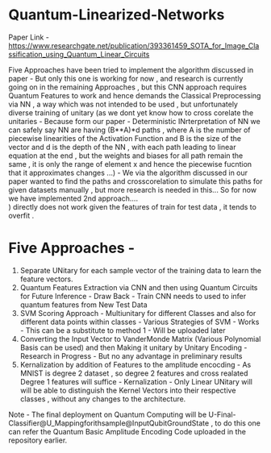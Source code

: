 # Quantum-Linearized-Networks

Paper Link - https://www.researchgate.net/publication/393361459_SOTA_for_Image_Classification_using_Quantum_Linear_Circuits

Five Approaches have been tried to implement the algorithm discussed in paper - But only this one is working for now , and research is currently going on in the remaining
Approaches , but this CNN approach requires Quantum Features to work and hence demands the Classical Preprocessing via NN , a way which was not intended to be used ,
but unfortunately diverse training of unitary (as we dont yet know how to cross corelate the unitaries - Because form our paper - Deterministic INrterpretation of NN we can safely say
NN are having (B**A)*d paths , where A is the number of piecewise linearities of the Activation Function and B is the size of the vector and d is the depth of the NN , with each path
leading to linear equation at the end , but the weights and biases for all path remain the same , it is only the range of element x and hence the piecewise fucntion that it approximates
changes ...) - We via the algorithm discussed in our paper wanted to find the paths and crosscorelation to simulate this paths for given datasets manually , but more research is needed in this...
So for now we have implemented 2nd approach....    
) directly does not work given the features of train for test data , it tends to overfit .

# Five Approaches -

1. Separate UNitary for each sample vector of the training data to learn the feature vectors.
2. Quantum Features Extraction via CNN and then using Quantum Circuits for Future Inference - Draw Back - Train CNN needs to used to infer quantum features from New Test Data
3. SVM Scoring Approach - Multiunitary for different Classes and also for different data points within classes - Various Strategies of SVM - Works  - This can be a substitute to method 1 - Will be uploaded later 
4. Converting the Input Vector to VanderMonde Matrix (Various Polynomial Basis can be used) and then Making it unitary by Unitary Encoding - Research in Progress - But no any advantage in preliminary results  
5. Kernalization by addition of Features to the amplitude encocding - As MNIST is degree 2 dataset , so degree 2 features and cross realated Degree 1 features will suffice - Kernalization - Only Linear UNitary will 
 will be able to distinguish the Kernel Vectors into their respective classes , without any changes to the architecture.

Note - The final deployment on Quantum Computing will be U-Final-Classifier@U_Mappingforithsample@InputQubitGroundState , to do this one can refer the Quantum Basic Amplitude Encoding Code uploaded in the repository earlier.
